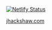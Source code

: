 [![Netlify Status](https://api.netlify.com/api/v1/badges/614b8c02-e73b-4750-8213-a9e44059d539/deploy-status)](https://app.netlify.com/sites/jhackshaw/deploys)

[jhackshaw.com](https://jhackshaw.com)
